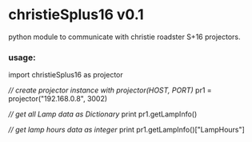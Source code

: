 christieSplus16 v0.1
====================

python module to communicate with christie roadster S+16 projectors.


### usage:

import christieSplus16 as projector

*// create projector instance with projector(HOST, PORT)*
pr1 = projector("192.168.0.8", 3002)

*// get all Lamp data as Dictionary*
print pr1.getLampInfo()

*// get lamp hours data as integer*
print pr1.getLampInfo()["LampHours"]



